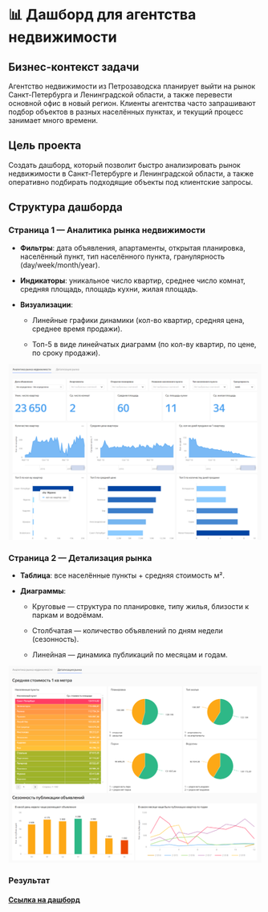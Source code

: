 # 📊 Дашборд для агентства недвижимости

## Бизнес-контекст задачи

Агентство недвижимости из Петрозаводска планирует выйти на рынок Санкт-Петербурга и Ленинградской области, а также перевести основной офис в новый регион. Клиенты агентства часто запрашивают подбор объектов в разных населённых пунктах, и текущий процесс занимает много времени.

## Цель проекта

Создать дашборд, который позволит быстро анализировать рынок недвижимости в Санкт-Петербурге и Ленинградской области, а также оперативно подбирать подходящие объекты под клиентские запросы.

## Структура дашборда

### Страница 1 — Аналитика рынка недвижимости

- **Фильтры**: дата объявления, апартаменты, открытая планировка, населённый пункт, тип населённого пункта, гранулярность (day/week/month/year).

- **Индикаторы**: уникальное число квартир, среднее число комнат, средняя площадь, площадь кухни, жилая площадь.

- **Визуализации**:

  - Линейные графики динамики (кол-во квартир, средняя цена, среднее время продажи).

  - Топ-5 в виде линейчатых диаграмм (по кол-ву квартир, по цене, по сроку продажи).
  
![page1](screenshots/page1.png)

### Страница 2 — Детализация рынка

- **Таблица**: все населённые пункты + средняя стоимость м².

- **Диаграммы**:

  - Круговые — структура по планировке, типу жилья, близости к паркам и водоёмам.

  - Столбчатая — количество объявлений по дням недели (сезонность).

  - Линейная — динамика публикаций по месяцам и годам.

![page2](screenshots/page2.png)

### Результат

#### [Ссылка на дашборд](https://datalens.yandex/lnidq2ssa0ce7)
